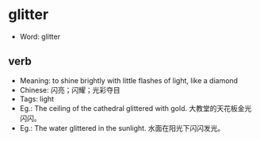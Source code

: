 # glitter

- Word: glitter

## verb

- Meaning: to shine brightly with little flashes of light, like a diamond
- Chinese: 闪亮；闪耀；光彩夺目
- Tags: light
- Eg.: The ceiling of the cathedral glittered with gold. 大教堂的天花板金光闪闪。
- Eg.: The water glittered in the sunlight. 水面在阳光下闪闪发光。

